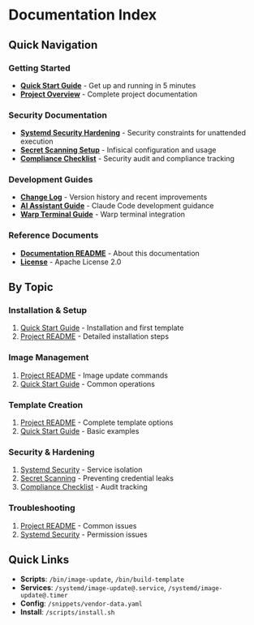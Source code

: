 # Documentation Index

## Quick Navigation

### Getting Started

- **[Quick Start Guide](quick-start.md)** - Get up and running in 5 minutes
- **[Project Overview](../README.md)** - Complete project documentation

### Security Documentation

- **[Systemd Security Hardening](systemd-security.md)** - Security constraints for unattended execution
- **[Secret Scanning Setup](secret-scanning.md)** - Infisical configuration and usage
- **[Compliance Checklist](compliance-checklist-20250107.md)** - Security audit and compliance tracking

### Development Guides

- **[Change Log](../CHANGELOG.md)** - Version history and recent improvements
- **[AI Assistant Guide](../CLAUDE.md)** - Claude Code development guidance
- **[Warp Terminal Guide](../WARP.md)** - Warp terminal integration

### Reference Documents

- **[Documentation README](README.md)** - About this documentation
- **[License](../LICENSE)** - Apache License 2.0

## By Topic

### Installation & Setup

1. [Quick Start Guide](quick-start.md) - Installation and first template
2. [Project README](../README.md#installation) - Detailed installation steps

### Image Management

1. [Project README](../README.md#usage) - Image update commands
2. [Quick Start Guide](quick-start.md#common-commands) - Common operations

### Template Creation

1. [Project README](../README.md#template-creation) - Complete template options
2. [Quick Start Guide](quick-start.md#create-your-first-template) - Basic examples

### Security & Hardening

1. [Systemd Security](systemd-security.md) - Service isolation
2. [Secret Scanning](secret-scanning.md) - Preventing credential leaks
3. [Compliance Checklist](compliance-checklist-20250107.md) - Audit tracking

### Troubleshooting

1. [Project README](../README.md#troubleshooting) - Common issues
2. [Systemd Security](systemd-security.md#troubleshooting) - Permission issues

## Quick Links

- **Scripts**: `/bin/image-update`, `/bin/build-template`
- **Services**: `/systemd/image-update@.service`, `/systemd/image-update@.timer`
- **Config**: `/snippets/vendor-data.yaml`
- **Install**: `/scripts/install.sh`
